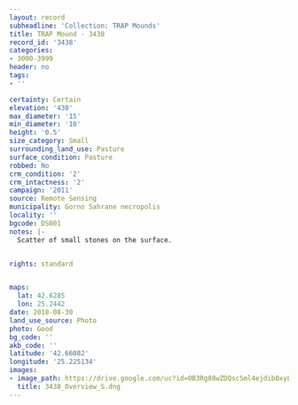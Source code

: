 ```yaml
---
layout: record
subheadline: 'Collection: TRAP Mounds'
title: TRAP Mound - 3438
record_id: '3438'
categories:
- 3000-3999
header: no
tags:
- ''

certainty: Certain
elevation: '430'
max_diameter: '15'
min_diameter: '10'
height: '0.5'
size_category: Small
surrounding_land_use: Pasture
surface_condition: Pasture
robbed: No
crm_condition: '2'
crm_intactness: '2'
campaign: '2011'
source: Remote Sensing
municipality: Gorno Sahrane necropolis
locality: ''
bgcode: DS001
notes: |-
  Scatter of small stones on the surface.


rights: standard


maps:
  lat: 42.6285
  lon: 25.2442
date: 2018-08-30
land_use_source: Photo
photo: Good
bg_code: ''
akb_code: ''
latitude: '42.66082'
longitude: '25.225134'
images:
- image_path: https://drive.google.com/uc?id=0B3Rg88wZDQscSml4ejdib0xyLVk
  title: 3438_Overview_S.dng
---
```

